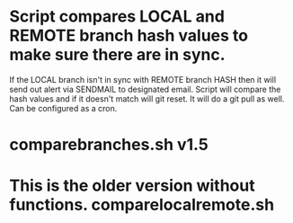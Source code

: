 # Script compares LOCAL and REMOTE branch hash values to make sure there are in sync.
If the LOCAL branch isn't in sync with REMOTE branch HASH then it will send out alert via SENDMAIL to designated email. Script will compare the hash values and if it doesn't match will git reset. It will do a git pull as well. Can be configured as a cron.



# comparebranches.sh v1.5
# This is the older version without functions. comparelocalremote.sh
